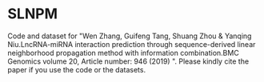 # SLNPM
Code and dataset for "Wen Zhang, Guifeng Tang, Shuang Zhou & Yanqing Niu.LncRNA-miRNA interaction prediction through sequence-derived linear neighborhood propagation method with information combination.BMC Genomics volume 20, Article number: 946 (2019) ". Please kindly cite the paper if you use the code or the datasets.
